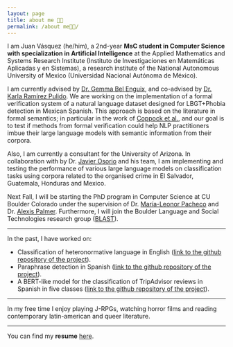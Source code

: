 ```yaml
---
layout: page
title: about me 👋🏾 
permalink: /about me👋🏾/
---
```


I am Juan Vásquez (he/him), a 2nd-year **MsC student in Computer Science with specialization in Artificial Intelligence** at the Applied Mathematics and Systems Research Institute (Instituto de Investigaciones en Matemáticas Aplicadas y en Sistemas), a research institute of the National Autonomous University of Mexico (Universidad Nacional Autónoma de México).

I am currently advised by [Dr. Gemma Bel Enguix](https://scholar.google.com/citations?hl=en&user=RXWYz10AAAAJ), and co-advised by [Dr. Karla Ramírez Pulido](https://www.fciencias.unam.mx/directorio/34006). We are working on the implementation of a formal verification system of a natural language dataset designed for LBGT+Phobia detection in Mexican Spanish. This approach is based on the literature in formal semantics; in particular in the work of  [Coppock et al.](https://eecoppock.info/bootcamp/Invitation_to_formal_semantics-2022Jan18.pdf), and our goal is to test if methods from formal verification could help NLP practitioners imbue their large language models with semantic information from their corpora.

Also, I am currently a consultant for the University of Arizona. In collaboration with by Dr. [Javier Osorio](https://www.javierosorio.net) and his team, I am implementing and testing the performance of various large language models on classification tasks using corpora related to the organised crime in El Salvador, Guatemala, Honduras and Mexico.

Next Fall, I will be starting the PhD program in Computer Science at CU Boulder Colorado under the supervision of Dr. [María-Leonor Pacheco](https://scholar.google.com/citations?hl=en&user=uKhleBwAAAAJ) and Dr. [Alexis Palmer](https://scholar.google.com/citations?hl=en&user=NVxAbD8AAAAJ). Furthermore, I will join the Boulder Language and Social Technologies research group ([BLAST](<https://blast-cu.github.io/>)).

---

In the past, I have worked on:

- Classification of heteronormative language in English ([link to the github repository of the project](https://github.com/juanmvsa/HeteroCorpus)).
- Paraphrase detection in Spanish ([link to the github repository of the project](https://sites.google.com/view/par-mex/home)).
- A BERT-like model for the classification of TripAdvisor reviews in Spanish in five classes ([link to the github repository of the project](https://github.com/juanmvsa/Sentiment-Analysis-TripAdvisor-Spanish)).

---

In my free time I enjoy playing J-RPGs, watching horror films and reading contemporary latin-american and queer literature.

---

You can find my **resume** [here](https://juanmvsa.github.io/docs/cv.pdf).
